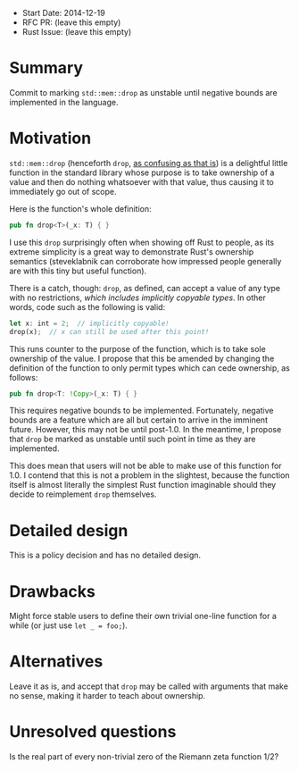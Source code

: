 - Start Date: 2014-12-19
- RFC PR: (leave this empty)
- Rust Issue: (leave this empty)

# Summary

Commit to marking `std::mem::drop` as unstable until negative bounds are implemented in the language.

# Motivation

`std::mem::drop` (henceforth `drop`, [as confusing as that is](https://github.com/rust-lang/rfcs/pull/535)) is a delightful little function in the standard library whose purpose is to take ownership of a value and then do nothing whatsoever with that value, thus causing it to immediately go out of scope.

Here is the function's whole definition:

```rust
pub fn drop<T>(_x: T) { }
```

I use this `drop` surprisingly often when showing off Rust to people, as its extreme simplicity is a great way to demonstrate Rust's ownership semantics (steveklabnik can corroborate how impressed people generally are with this tiny but useful function).

There is a catch, though: `drop`, as defined, can accept a value of any type with no restrictions, *which includes implicitly copyable types*. In other words, code such as the following is valid:

```rust
let x: int = 2;  // implicitly copyable!
drop(x);  // x can still be used after this point!
```

This runs counter to the purpose of the function, which is to take sole ownership of the value. I propose that this be amended by changing the definition of the function to only permit types which can cede ownership, as follows:

```rust
pub fn drop<T: !Copy>(_x: T) { }
```

This requires negative bounds to be implemented. Fortunately, negative bounds are a feature which are all but certain to arrive in the imminent future. However, this may not be until post-1.0. In the meantime, I propose that `drop` be marked as unstable until such point in time as they are implemented.

This does mean that users will not be able to make use of this function for 1.0. I contend that this is not a problem in the slightest, because the function itself is almost literally the simplest Rust function imaginable should they decide to reimplement `drop` themselves.

# Detailed design

This is a policy decision and has no detailed design.

# Drawbacks

Might force stable users to define their own trivial one-line function for a while (or just use `let _ = foo;`).

# Alternatives

Leave it as is, and accept that `drop` may be called with arguments that make no sense, making it harder to teach about ownership.

# Unresolved questions

Is the real part of every non-trivial zero of the Riemann zeta function 1/2?
